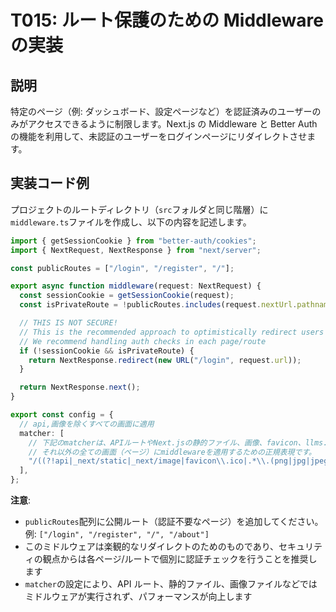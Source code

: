 # T015: ルート保護のための Middleware の実装

## 説明

特定のページ（例: ダッシュボード、設定ページなど）を認証済みのユーザーのみがアクセスできるように制限します。Next.js の Middleware と Better Auth の機能を利用して、未認証のユーザーをログインページにリダイレクトさせます。

## 実装コード例

プロジェクトのルートディレクトリ（`src`フォルダと同じ階層）に`middleware.ts`ファイルを作成し、以下の内容を記述します。

```typescript:middleware.ts
import { getSessionCookie } from "better-auth/cookies";
import { NextRequest, NextResponse } from "next/server";

const publicRoutes = ["/login", "/register", "/"];

export async function middleware(request: NextRequest) {
  const sessionCookie = getSessionCookie(request);
  const isPrivateRoute = !publicRoutes.includes(request.nextUrl.pathname);

  // THIS IS NOT SECURE!
  // This is the recommended approach to optimistically redirect users
  // We recommend handling auth checks in each page/route
  if (!sessionCookie && isPrivateRoute) {
    return NextResponse.redirect(new URL("/login", request.url));
  }

  return NextResponse.next();
}

export const config = {
  // api,画像を除くすべての画面に適用
  matcher: [
    // 下記のmatcherは、APIルートやNext.jsの静的ファイル、画像、favicon、llms.txtなどを除外し、
    // それ以外の全ての画面（ページ）にmiddlewareを適用するための正規表現です。
    "/((?!api|_next/static|_next/image|favicon\\.ico|.*\\.(png|jpg|jpeg|gif|webp|svg|ico|llms\\.txt)).*)",
  ],
};
```

**注意**:

- `publicRoutes`配列に公開ルート（認証不要なページ）を追加してください。例: `["/login", "/register", "/", "/about"]`
- このミドルウェアは楽観的なリダイレクトのためのものであり、セキュリティの観点からは各ページ/ルートで個別に認証チェックを行うことを推奨します
- `matcher`の設定により、API ルート、静的ファイル、画像ファイルなどではミドルウェアが実行されず、パフォーマンスが向上します
